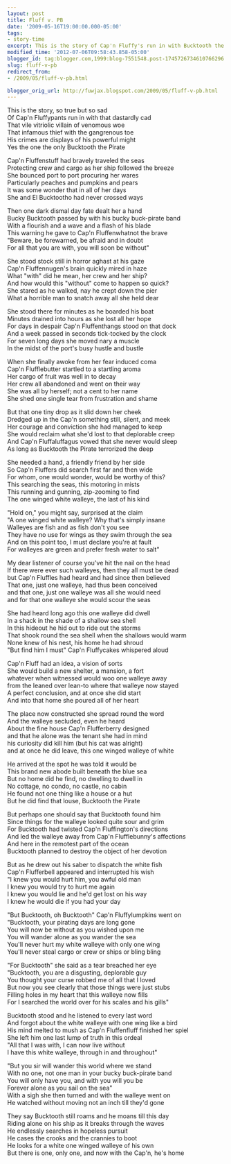 ```yaml
---
layout: post
title: Fluff v. PB
date: '2009-05-16T19:00:00.000-05:00'
tags: 
- story-time
excerpt: This is the story of Cap'n Fluffy's run in with Bucktooth the Pirate
modified_time: '2012-07-06T09:58:43.858-05:00'
blogger_id: tag:blogger.com,1999:blog-7551548.post-1745726734610766296
slug: fluff-v-pb
redirect_from: 
- /2009/05/fluff-v-pb.html

blogger_orig_url: http://fuwjax.blogspot.com/2009/05/fluff-v-pb.html
---
```


This is the story, so true but so sad  
Of Cap'n Fluffypants run in with that dastardly cad  
That vile vitriolic villain of venomous woe  
That infamous thief with the gangrenous toe  
His crimes are displays of his powerful might  
Yes the one the only Bucktooth the Pirate  

Cap'n Fluffenstuff had bravely traveled the seas  
Protecting crew and cargo as her ship followed the breeze  
She bounced port to port procuring her wares  
Particularly peaches and pumpkins and pears  
It was some wonder that in all of her days  
She and El Bucktootho had never crossed ways  

Then one dark dismal day fate dealt her a hand  
Bucky Bucktooth passed by with his bucky buck-pirate band  
With a flourish and a wave and a flash of his blade  
This warning he gave to Cap'n Fluffenwhatnot the brave  
"Beware, be forewarned, be afraid and in doubt  
For all that you are with, you will soon be without"  

She stood stock still in horror aghast at his gaze  
Cap'n Fluffennugen's brain quickly mired in haze  
What "with" did he mean, her crew and her ship?  
And how would this "without" come to happen so quick?  
She stared as he walked, nay he crept down the pier  
What a horrible man to snatch away all she held dear  

She stood there for minutes as he boarded his boat  
Minutes drained into hours as she lost all her hope  
For days in despair Cap'n Fluffenthangs stood on that dock  
And a week passed in seconds tick-tocked by the clock  
For seven long days she moved nary a muscle  
In the midst of the port's busy hustle and bustle  

When she finally awoke from her fear induced coma  
Cap'n Flufflebutter startled to a startling aroma  
Her cargo of fruit was well in to decay  
Her crew all abandoned and went on their way  
She was all by herself; not a cent to her name  
She shed one single tear from frustration and shame  

But that one tiny drop as it slid down her cheek  
Dredged up in the Cap'n something still, silent, and meek  
Her courage and conviction she had managed to keep  
She would reclaim what she'd lost to that deplorable creep  
And Cap'n Fluffaluffagus vowed that she never would sleep  
As long as Bucktooth the Pirate terrorized the deep  

She needed a hand, a friendly friend by her side  
So Cap'n Fluffers did search first far and then wide  
For whom, one would wonder, would be worthy of this?  
This searching the seas, this motoring in mists  
This running and gunning, zip-zooming to find  
The one winged white walleye, the last of his kind  

"Hold on," you might say, surprised at the claim  
"A one winged white walleye? Why that's simply insane  
Walleyes are fish and as fish don't you see  
They have no use for wings as they swim through the sea  
And on this point too, I must declare you're at fault  
For walleyes are green and prefer fresh water to salt"  

My dear listener of course you've hit the nail on the head  
If there were ever such walleyes, then they all must be dead  
but Cap'n Fluffles had heard and had since then believed  
That one, just one walleye, had thus been conceived  
and that one, just one walleye was all she would need  
and for that one walleye she would scour the seas  

She had heard long ago this one walleye did dwell  
In a shack in the shade of a shallow sea shell  
In this hideout he hid out to ride out the storms  
That shook round the sea shell when the shallows would warm  
None knew of his nest, his home he had shroud  
"But find him I must" Cap'n Fluffycakes whispered aloud  

Cap'n Fluff had an idea, a vision of sorts  
She would build a new shelter, a mansion, a fort  
whatever when witnessed would woo one walleye away  
from the leaned over lean-to where that walleye now stayed  
A perfect conclusion, and at once she did start  
And into that home she poured all of her heart  

The place now constructed she spread round the word  
And the walleye secluded, even he heard  
About the fine house Cap'n Flufferberry designed  
and that he alone was the tenant she had in mind  
his curiosity did kill him (but his cat was alright)  
and at once he did leave, this one winged walleye of white  

He arrived at the spot he was told it would be  
This brand new abode built beneath the blue sea  
But no home did he find, no dwelling to dwell in  
No cottage, no condo, no castle, no cabin  
He found not one thing like a house or a hut  
But he did find that louse, Bucktooth the Pirate  

But perhaps one should say that Bucktooth found him  
Since things for the walleye looked quite sour and grim  
For Bucktooth had twisted Cap'n Fluffington's directions  
And led the walleye away from Cap'n Flufflebunny's affections  
And here in the remotest part of the ocean  
Bucktooth planned to destroy the object of her devotion  

But as he drew out his saber to dispatch the white fish  
Cap'n Flufferbell appeared and interrupted his wish  
"I knew you would hurt him, you awful old man  
I knew you would try to hurt me again  
I knew you would lie and he'd get lost on his way  
I knew he would die if you had your day  

"But Bucktooth, oh Bucktooth" Cap'n Fluffylumpkins went on  
"Bucktooth, your pirating days are long gone  
You will now be without as you wished upon me  
You will wander alone as you wander the sea  
You'll never hurt my white walleye with only one wing  
You'll never steal cargo or crew or ships or bling bling  

"For Bucktooth" she said as a tear breached her eye  
"Bucktooth, you are a disgusting, deplorable guy  
You thought your curse robbed me of all that I loved  
But now you see clearly that those things were just stubs  
Filling holes in my heart that this walleye now fills  
For I searched the world over for his scales and his gills"  

Bucktooth stood and he listened to every last word  
And forgot about the white walleye with one wing like a bird  
His mind melted to mush as Cap'n Fluffenfluff finished her spiel  
She left him one last lump of truth in this ordeal  
"All that I was with, I can now live without  
I have this white walleye, through in and throughout"  

"But you sir will wander this world where we stand  
With no one, not one man in your bucky buck-pirate band  
You will only have you, and with you will you be  
Forever alone as you sail on the sea"  
With a sigh she then turned and with the walleye went on  
He watched without moving not an inch till they'd gone  

They say Bucktooth still roams and he moans till this day  
Riding alone on his ship as it breaks through the waves  
He endlessly searches in hopeless pursuit  
He cases the crooks and the crannies to boot  
He looks for a white one winged walleye of his own  
But there is one, only one, and now with the Cap'n, he's home  
